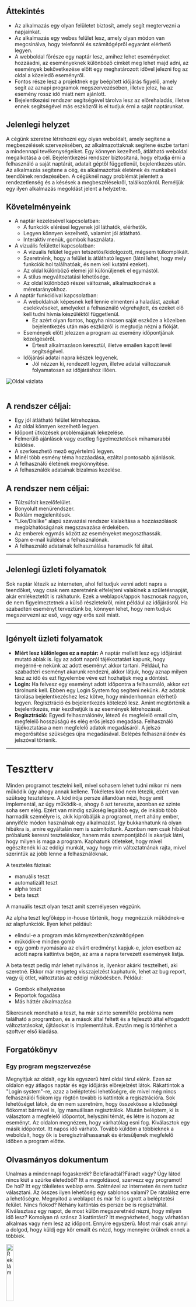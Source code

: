 ## Áttekintés

* Az alkalmazás egy olyan felületet biztosít, amely segít megtervezni a napjainkat.
* Az alkalmazás egy webes felület lesz, amely olyan módon van megcsinálva, hogy telefonról és számítógépről egyaránt elérhető legyen.
* A webboldal főrésze egy naptár lesz, amihez lehet eseményeket hozzáadni, az eseményeknek különböző címkét meg lehet majd adni, az események bekövetkezése előtt egy meghatározott idővel jelezni fog az oldal a közeledő eseményről.
* Fontos része lesz a projektnek egy beépített időjárás figyelő, amely segít az aznapi programok megszervezésében, illetve jelez, ha az esemény rossz idő miatt nem ajánlott.
* Bejelentkezési rendszer segítségével tárolva lesz az előrehaladás, illetve ennek segítségével más eszközről is el tudjuk érni a saját naptárunkat.

## Jelenlegi helyzet

A cégünk szeretne létrehozni egy olyan weboldalt, amely segítene a megbeszélések szervezésében, az alkalmazottaknak segítene észbe tartani a mindennapi tevékenységeiket. Egy könnyen kezelhető, átlátható weboldal megalkotása a cél. Bejelentkezési rendszer biztosítaná, hogy eltudja érni a felhasználó a saját naptárát, adatait géptől függetlenül, bejelentkezés után. Az alkalmazás segítene a cég, és alkalmazottak életének és munkabeli teendőinek rendezésében. A cégüknél nagy problémát jelentett a rendezetlenség és a késések a megbeszélésekről, találkozókról. Reméljük egy ilyen alkalmazás megoldást jelent a helyzetre.

## Követelményeink

* A naptár kezelésével kapcsolatban:
	* A funkciók elérései legyenek jól láthatók, elérhetők.
	* Legyen könnyen kezelhető, valamint jól átlátható.
    * Interaktív menük, gombok használata.
* A vizuális felülettel kapcsolatban:
	* A vizualis felület legyen tetszetős/kidolgozott, mégsem túlkomplikált.
	* Szeretnénk, hogy a felület is átlátható legyen (látni lehet, hogy mely funkciók hol találhatóak, és nem kell kutatni ezeket).
	* Az oldal különböző elemei jól különüljenek el egymástól.
    * A stílus megváltoztatási lehetősége.
    * Az oldal különböző részei változnak, alkalmazkodnak a méretarányokhoz.
* A naptár funkcióival kapcsolatban:
	* A weboldalnak képesnek kell lennie elmenteni a haladást, azokat cselekvéseket, amelyeket a felhasználó végrehajtott, és ezeket elő kell tudni hívnia készüléktől függetlenül.
		* Ez azért olyan fontos, hogyha nincsen saját eszköze a közelben bejelentkezés után más eszközről is megtudja nézni a fiókját.
	* Események előtt jelezzen a program az esemény időpontjának közelgéséről.
        * Értesít alkalmazáson keresztül, illetve emailen kapott levél segítségével.
	* Időjárási adatai napra készek legyenek.
        * Jól nézzen ki, rendezett legyen, illetve adatai változzanak folyamatosan az időjáráshoz illően.


<img src="oldal_vazlat.png" alt="Oldal vázlata" />
<br><br>

## A rendszer céljai:
* Egy jól átlátható felület létrehozása.
* Az oldal könnyen kezelhető legyen.
* Időpont ütközések problémájának lekezelése.
* Felmerülő ajánlások vagy esetleg figyelmeztetések mihamarabbi küldése.
* A szerkeszhető mező egyértelmű legyen.
* Minél több esmény téma hozzáadása, ezáltal pontosabb ajánlások.
* A felhasználó életének megkönnyítése. 
* A felhasználók adatainak bizalmas kezelése.

## A rendszer nem céljai:
* Túlzsúfolt kezelőfelület.
* Bonyolult menürendszer.
* Reklám megjelenítések.
* "Like/Dislike" alapú szavazási rendszer kialakítása a hozzászólások megbízhatóságának megszavazása érdekében.
* Az emberek egymás között az eseményeket megoszthassák.
* Spam e-mail küldése a felhasználónak.
* A felhasználó adatainak felhasználása haramadik fél által. 

---

## Jelenlegi üzleti folyamatok
Sok naptár létezik az interneten, ahol fel tudjuk venni adott napra a teendőket, vagy csak nem szeretnénk elfelejteni valakinek a születésnapját, akár emlékeztetőt is rakhatunk.
Ezek a weblapok/appok hasznosak nagyon, de nem figyelmeztetnek a külső részletekről, mint például az időjárásról.
Ha szabadtéri eseményt terveztünk be, könnyen lehet, hogy nem tudjuk megszervezni az eső, vagy egy erős szél miatt.

---

## Igényelt üzleti folyamatok
* **Miért lesz különleges ez a naptár:** A naptár mellett lesz egy időjárást mutató ablak is.
Így az adott napról tájékoztatást kapunk, hogy megérné-e nekünk az adott eseményt akkor tartani.
Például, ha szabadtéri eseményt akarunk rendezni, akkor látjuk, hogy aznap milyen lesz az idő és ezt figyelembe véve ezt hozhatjuk meg a döntést.
* **Login:** Ha felvesz egy eseményt adott időpontra a felhasználó, akkor ezt tárolnunk kell.
Ebben egy Login System fog segíteni nekünk.
Az adatok tárolása bejelentkezéshez lesz kötve, hogy mindenhonnan elérhető legyen.
Regisztráció és bejelentkezés kötelező lesz.
Amint megtörténik a bejelentkezés, már kezdhetjük is az események létrehozását.
* **Regisztráció:** Egyedi felhasználónév, létező és megfelelő email cím, megfelelő hosszúságú és elég erős jelszó megadása.
Felhasználó tájékoztatása a nem megfelelő adatok megadásáról.
A jelszó megerősítése szükséges újra megadásával.
Belépés felhasználónév és jelszóval történik.

---

# Tesztterv
Minden programot tesztelni kell, mivel sohasem lehet tudni mikor mi nem működik úgy ahogy annak kellene.
Tökéletes kód nem létezik, ezért van szükség tesztelésre.
A kód írója persze állandóan nézi, hogy amit implementál, az úgy működik-e, ahogy ő azt tervezte, azonban ez szinte soha sem elég.
Ezért van mindig szükség legalább egy, de inkább több harmadik személyre is, akik kipróbálják a programot, mert ahány ember, annyiféle módon használnak egy alkalmazást.
Így bukkanhatunk rá olyan hibákra is, amire egyáltalán nem is számítottunk.
Azonban nem csak hibákat próbálunk keresni teszteléskor, hanem más szempontjából is akarjuk látni, hogy milyen is maga a program.
Kaphatunk ötleteket, hogy mivel egészítenék ki az eddigi munkát, vagy hogy min változtatnának rajta, mivel szerintük az jobb lenne a felhasználóknak.

A tesztelés fázisai:
* manuális teszt
* automatizált teszt
* alpha teszt
* beta teszt

A manuális teszt olyan teszt amit személyesen végzünk.

Az alpha teszt legfőképp in-house történik, hogy megnézzük működnek-e az alapfunkciók. Ilyen lehet például:

* elindul-e a program más környezetben/számítógépen
* működik-e minden gomb
* egy gomb nyomására az elvárt eredményt kapjuk-e, jelen esetben az adott napra kattintva bejön, az arra a napra tervezett események listja.

A beta teszt pedig már lehet nyilvános is, ilyenkor akárki tesztelheti, aki szeretné. Ekkor már rengeteg visszajelzést kaphatunk, lehet az bug report, vagy új ötlet, változtatás az eddigi működésben. Például:

* Gombok elhelyezése
* Reportok fogadása
* Más háttér alkalmazása

Sikeresnek mondható a teszt, ha már szinte semmiféle probléma nem található a programban, és a mások által feltett és a fejlesztő által elfogadott változtatásokat, újításokat is implementáltuk. Ezután meg is történhet a szoftver első kiadása.

## Forgatókönyv
### Egy program megszervezése

Megnyitjuk az oldalt, egy kis egyszerű html oldal tárul elénk. Ezen az oldalon egy átlagos naptár és egy időjárás előrejelzést látok.
Rákattintok a "Login system"-re, azaz a beléptetési lehetőségre, de mivel még nincs felhasználói fiókom így rögtön tovább is kattintok a regisztrációra. Sok lehetőséget látok, de én nem szeretném, hogy összekösse a közösségi fiókomat bármivel is, így manuálisan regisztrálok. Miután beléptem, ki is választom a megfelelő időpontot, helyszíni témát, és létre is hozom az eseményt. Az oldalon megnézem, hogy várhatólag esni fog. Kiválasztok egy másik időpontot. Itt napos idő várható. Tovább küldöm a többieknek a weboldalt, hogy ők is beregisztrálhassanak és értesüljenek megfelelő időben a program előtte.

## Olvasmányos dokumentum

Unalmas a mindennapi fogaskerék? Belefáradtál?Fáradt vagy? Úgy látod nincs kiút a szürke életedből?
Itt a megoldásod, szervezz egy programot! De hol? Itt egy tökéletes weblap erre. Szétnézel az interneten és nem tudsz választani. Az összes ilyen lehetőség egy sablonos valami? De rátalálsz erre a lehetőségre. Megnyitod a weblapot és már fel is ugrott a beléptetési felület. Nincs fiókod? Néhány kattintás és persze be is regisztráltál. Kiválasztasz egy napot, de most külön megszeretnéd nézni, hogy milyen idő lesz? Komolyan rá szánsz 3 kattintást? Itt megnézheted, hogy várhatóan alkalmas vagy nem lesz az időpont. Ennyire egyszerű. Most már csak annyi a dolgod, hogy küldj egy kör emailt és nézd, hogy mennyire örülnek ennek a többiek.


<img src="gooder.png" alt="Reklám" width=20% height=20%/>



---

## Fogalomszótár
1. **Reszponzív felület** - Mobilon, Tableten, *PC*-n igazodik a képernyőhöz a felület mérete, azaz több eszközön is probléma nélkül üzemelhet.”
2. **Login system** - Bejentkezéshez elkészített rendszer, ahol felhasználónév és jelszó szükséges a belépéshez.
3. **Webböngésző** - A webböngészők a webszerverekkel HTTP protokollon keresztül kommunikálnak. A HTTP segítségével a böngészők adatokat küldhetnek a webszervereknek, valamint weblapokat tölthetnek le róluk.
4. **Interent** - Az internet olyan globális számítógépes hálózat, amelyen a számítógépek az internetprotokoll (IP) segítségével kommunikálnak. Felhasználók milliárdjait kapcsolja össze és lehetővé teszi olyan elosztott rendszerek működtetését, mint például a világháló (World Wide Web, WWW).
5. **CSS** -  Egy stílusleíró nyelv, mely a HTML vagy XHTML típusú strukturált dokumentumok megjelenését írja le.
6. **JavaScript** - Programozási nyelv egy objektumorientált, prototípus-alapú szkriptnyelv, amelyet weboldalakon elterjedten használnak.
7. **PHP** - Egy általános szerveroldali szkriptnyelv dinamikus weblapok készítésére. Az első szkriptnyelvek egyike, amely külső fájl használata helyett HTML oldalba ágyazható. A kódot a webszerver PHP feldolgozómodulja értelmezi, ezzel dinamikus weboldalakat hozva létre.
8. **PNG** - *Portable Network Graphics* képek tárolására, veszteségmentes tömörítésére alkalmas fájlformátum.
9. **JPEG** - *Joint Photographic Experts Group* képek tárolására alkalmas fájlformátum.
10. **HTTPS** - *HyperText Transfer Protocol Safe* egy URI-séma, amely biztonságos http kapcsolatot jelöl.
11. **Kliens** - olyan számítógép vagy azon futó program, amelyik hozzáfér egy *(távoli)* szolgáltatáshoz, amelyet egy számítógép hálózathoz tartozó másik számítógép *(a szerver)* nyújt.
12. **Frontend** - Frontend-nek számít minden, amit egy weboldalon látsz: funkciók, dizájnelemek, felépítés.
13. **Backend** - A Backend a háttérben futó folyamatokkal foglalkozik, pl. szerveroldali programozással, űrlapon beküldött adatok feldolgozásával, statisztika készítéssel.